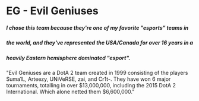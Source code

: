 # EG - Evil Geniuses

##### I chose this team because they're one of my favorite "esports" teams in
##### the world, and they've represented the USA/Canada for over 16 years in a
##### heavily Eastern hemisphere dominated "esport".


"Evil Geniuses are a DotA 2 team created in 1999 consisting of the players Suma1L, Arteezy, UNiVeRSE, zai, and Cr1t-.
They have won 6 major tournaments, totalling in over $13,000,000, including the 2015 DotA 2 International. Which alone netted them $6,600,000."
